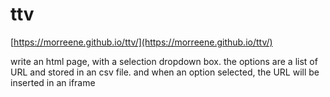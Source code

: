 # ttv

[https://morreene.github.io/ttv/](https://morreene.github.io/ttv/)




write an html page, with a selection dropdown box. the options are a list of URL and  stored in an csv file. and when an option selected, the URL will be inserted in an iframe
